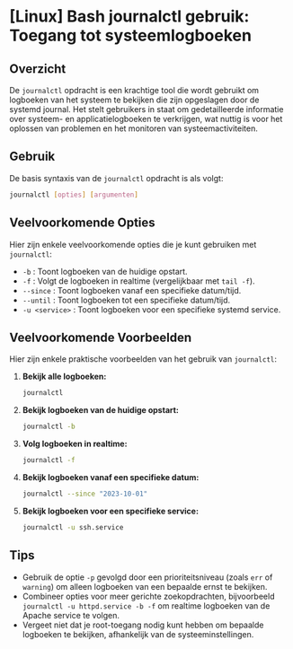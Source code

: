# [Linux] Bash journalctl gebruik: Toegang tot systeemlogboeken

## Overzicht
De `journalctl` opdracht is een krachtige tool die wordt gebruikt om logboeken van het systeem te bekijken die zijn opgeslagen door de systemd journal. Het stelt gebruikers in staat om gedetailleerde informatie over systeem- en applicatielogboeken te verkrijgen, wat nuttig is voor het oplossen van problemen en het monitoren van systeemactiviteiten.

## Gebruik
De basis syntaxis van de `journalctl` opdracht is als volgt:

```bash
journalctl [opties] [argumenten]
```

## Veelvoorkomende Opties
Hier zijn enkele veelvoorkomende opties die je kunt gebruiken met `journalctl`:

- `-b` : Toont logboeken van de huidige opstart.
- `-f` : Volgt de logboeken in realtime (vergelijkbaar met `tail -f`).
- `--since` : Toont logboeken vanaf een specifieke datum/tijd.
- `--until` : Toont logboeken tot een specifieke datum/tijd.
- `-u <service>` : Toont logboeken voor een specifieke systemd service.

## Veelvoorkomende Voorbeelden
Hier zijn enkele praktische voorbeelden van het gebruik van `journalctl`:

1. **Bekijk alle logboeken:**
   ```bash
   journalctl
   ```

2. **Bekijk logboeken van de huidige opstart:**
   ```bash
   journalctl -b
   ```

3. **Volg logboeken in realtime:**
   ```bash
   journalctl -f
   ```

4. **Bekijk logboeken vanaf een specifieke datum:**
   ```bash
   journalctl --since "2023-10-01"
   ```

5. **Bekijk logboeken voor een specifieke service:**
   ```bash
   journalctl -u ssh.service
   ```

## Tips
- Gebruik de optie `-p` gevolgd door een prioriteitsniveau (zoals `err` of `warning`) om alleen logboeken van een bepaalde ernst te bekijken.
- Combineer opties voor meer gerichte zoekopdrachten, bijvoorbeeld `journalctl -u httpd.service -b -f` om realtime logboeken van de Apache service te volgen.
- Vergeet niet dat je root-toegang nodig kunt hebben om bepaalde logboeken te bekijken, afhankelijk van de systeeminstellingen.